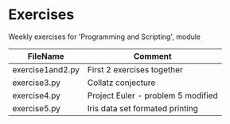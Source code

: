 # Exercises
Weekly exercises for 'Programming and Scripting', module

FileName | Comment 
-------- | -------
exercise1and2.py | First 2 exercises together	
exercise3.py | Collatz conjecture
exercise4.py | Project Euler - problem 5 modified
exercise5.py | Iris data set formated printing
